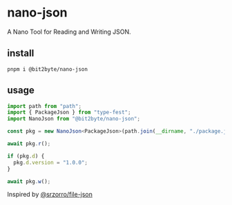 # nano-json

A Nano Tool for Reading and Writing JSON.

## install

`pnpm i @bit2byte/nano-json`

## usage

```ts
import path from "path";
import { PackageJson } from "type-fest";
import NanoJson from "@bit2byte/nano-json";

const pkg = new NanoJson<PackageJson>(path.join(__dirname, "./package.json"));

await pkg.r();

if (pkg.d) {
  pkg.d.version = "1.0.0";
}

await pkg.w();
```

Inspired by [@srzorro/file-json](https://github.com/SrZorro/file-json)
